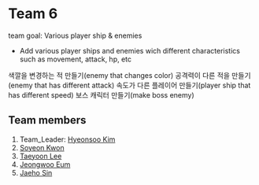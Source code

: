 # Team 6
 team goal:  Various player ship & enemies
  - Add various player ships and enemies wich different characteristics such as movement, attack, hp, etc

  색깔을 변경하는 적 만들기(enemy that changes color)
  공격력이 다른 적을 만들기(enemy that has different attack)
  속도가 다른 플레이어 만들기(player ship that has different speed)
  보스 캐릭터 만들기(make boss enemy)
  
## Team members

1. Team_Leader: [Hyeonsoo Kim](https://github.com/hsoo3844/hsoo3844)
2. [Soyeon Kwon](https://github.com/annkwon1123/annkwon1123)
3. [Taeyoon Lee](https://github.com/TYParrot/TYParrot)
4. [Jeongwoo Eum](https://github.com/jeongwoo99/jeongwoo99)
5. [Jaeho Sin](https://github.com/sjh7535/sjh7535)
